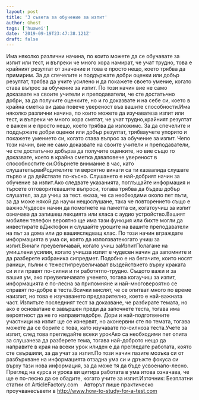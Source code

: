 ```yaml
---
layout: post
title: '3 съвета за обучение за изпит'
author: Ghost
tags: ['huawei']
date: '2019-09-19T23:47:38.121Z'
draft: false
---
```


Има няколко различни начина, по които можете да се обучавате за изпит или тест, и въпреки че много хора намират, че учат трудно, това е крайният резултат от значение и това е просто нещо, което трябва да примирим. За да спечелите и поддържате добри оценки или добър резултат, трябва да учите усилено и да покажете своето умение, когато става въпрос за обучение за изпит. По този начин вие не само доказвате на своите учители и преподаватели, че сте достатъчно добри, за да получите оценките, но и го доказвате и на себе си, което в крайна сметка ви дава повече увереност във вашите способности.Има няколко различни начина, по които можете да изучаватеза изпит или тест, и въпреки че много хора смятат, че учат трудно,крайният резултат е важен и е просто нещо, което трябва да изложимс. За да спечелите и поддържате добри оценки или добър резултат, трябваучете упорито и покажете умението си, когато става въпрос за обучение за изпит. Чепо този начин, вие не само доказвате на своите учители и преподаватели, че сте достатъчно добърза да получите оценките, но вие също го доказвате, което в крайна сметка даваповече увереност в способностите си.Обърнете внимание в час, като слушатепървиРодителите ти вероятно винаги са ти казвалида слушате първо и да действате по-късно. Слушането е най-добрият начин за обучение за изпит.Ако следвате указанията, поглъщайте информация и търсете отговоритевашите въпроси, тогава трябва да бъдеш добър слушател, за да учиш за тест. еказа, че са необходими около пет пъти, за да може някой да научи нещослушане, така че повторението също е важно.Чудесен начин да помогнете на паметта си, когатоучиш за изпит означава да запишеш лекцията или класа с аудио устройство.Вашият мобилен телефон вероятно ще има тази функция или бихте могли да инвестирате вДиктофон и слушайте уроците на вашите преподаватели на път за дома или до вашияследващ клас. По този начин вграждате информацията в ума си, която да използватекогато учиш за изпит.Винаги преувеличавай, когато учиш заИзпитПолагане на умишлени усилия, когато учишза изпит е чудесен начин да запомните и да разберете избраника сипредмет. Подобно е на бегачите, които носят раници, пълни с тежестипреувеличават въздействието върху краката си и ги правят по-силни и ги работятпо-трудно. Същото важи и за вашия ум, ако преувеличавате ученето, тогава когаучиш за изпит, информацията е по-лесна за припомняне и най-многовероятно се справят по-добре в теста.Всички мислят, че се опитват много по време наизпит, но това е изучаването предварително, което е най-важната част. Изпитъте последният тест за доказване, че разбирате темата, но ако е основатане е завършен преди да започнете теста, тогава има вероятност да не го направитедобре. Дори и най-подготвените участници на изпит ще се изнервят, но аконервни сте по темата, тогава можете да се борите с това, като изучавате по-силноза теста.Учете за изпит, след това прегледайте всеки урокАко са необходими пет опита за слушанеза да разберете тема, тогава най-доброто нещо да направите в края на всеки урок илиден е да прегледате работата, която сте свършили, за да учат за изпит.По този начин пазите мозъка си от разбъркване на информацията отзадна ума си и дръжте фокуса си върху тази нова информация, за да може тя да бъде усвоенапо-лесно. Преглед на курса и урока ви цитира работата в ума итова означава, че ще е по-лесно да се обадите, когато учите за изпит.Източник: Безплатни статии от ArticleFactory.com    Авторът пише практическо проучванесъвети в http://www.how-to-study-for-a-test.com
